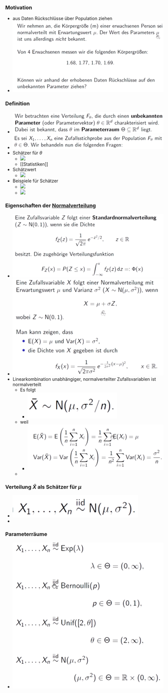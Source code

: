 ### Motivation
+ aus Daten Rückschlüsse über Population ziehen
+ ![](Pasted%20image%2020221208152257.png)

### Definition
+ ![](Pasted%20image%2020221208152331.png)
+ ![](Pasted%20image%2020221208152347.png)
+ Schätzer für $\theta$
	+ ![](Pasted%20image%2020221208152641.png)
	+ [[Statistiken]]
+ Schätzwert
	+ ![](Pasted%20image%2020221208152658.png)
+ Beispiele für Schätzer
	+ ![](Pasted%20image%2020221208152900.png)
	+ ![](Pasted%20image%2020221208152904.png)

### Eigenschaften der [Normalverteilung](../../Wahrscheinlichkeitstheorie/Wahrscheinlichkeitsverteilungen/Normalverteilung.md)
+ ![](Pasted%20image%2020221208153313.png)
+ ![](Pasted%20image%2020221208153331.png)
+ Linearkombination unabhängiger, normalverteilter Zufallsvariablen ist normalverteilt
	+ Es folgt
		+ ![](Pasted%20image%2020221208153748.png)
	+ weil
		+ ![](Pasted%20image%2020221208153732.png)
	+ 

### Verteilung $\bar{X}$ als Schätzer für $\mu$
+ ![](Pasted%20image%2020221208153643.png)
+ 

### Parameterräume
+ ![](Pasted%20image%2020221208152432.png)